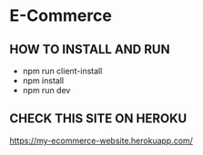 # E-Commerce

## HOW TO INSTALL AND RUN ##

- npm run client-install
- npm install
- npm run dev

## CHECK THIS SITE ON HEROKU 

https://my-ecommerce-website.herokuapp.com/
